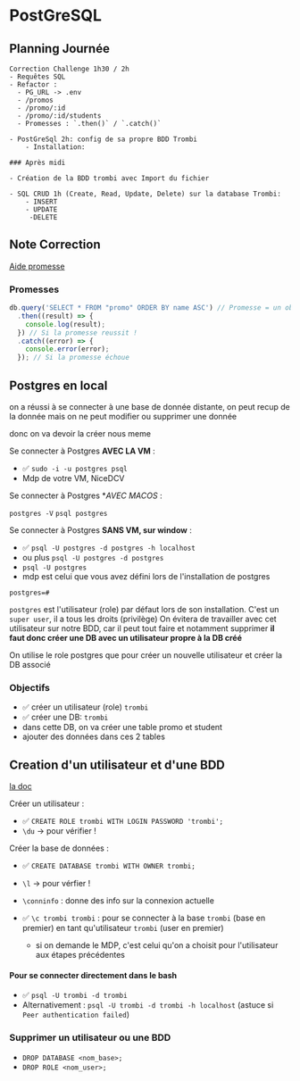 # PostGreSQL

## Planning Journée

```
Correction Challenge 1h30 / 2h
- Requêtes SQL
- Refactor :
  - PG_URL -> .env
  - /promos
  - /promo/:id
  - /promo/:id/students
  - Promesses : `.then()` / `.catch()`

- PostGreSql 2h: config de sa propre BDD Trombi
    - Installation:

### Après midi

- Création de la BDD trombi avec Import du fichier

- SQL CRUD 1h (Create, Read, Update, Delete) sur la database Trombi:
    - INSERT
    - UPDATE
     -DELETE
```

## Note Correction

[Aide promesse](https://kourou.oclock.io/ressources/objectifs/manipuler-un-resultat-envoye-sous-forme-de-promesse/)

### Promesses

```js
db.query('SELECT * FROM "promo" ORDER BY name ASC') // Promesse = un objet dont le resultat arrivera "plus tard"
  .then((result) => {
    console.log(result);
  }) // Si la promesse reussit !
  .catch((error) => {
    console.error(error);
  }); // Si la promesse échoue
```

## Postgres en local

on a réussi à se connecter à une base de donnée distante, on peut recup de la donnée mais on ne peut modifier ou supprimer une donnée

donc on va devoir la créer nous meme

Se connecter à Postgres **AVEC LA VM** :

- ✅ `sudo -i -u postgres psql`
- Mdp de votre VM, NiceDCV

Se connecter à Postgres **AVEC MACOS* :

`postgres -V`
`psql postgres`

Se connecter à Postgres **SANS VM, sur window** :

- ✅ `psql -U postgres -d postgres -h localhost`
- ou plus `psql -U postgres -d postgres`
- `psql -U postgres` 
- mdp est celui que vous avez défini lors de l'installation de postgres

```
postgres=#
```

`postgres` est l'utilisateur (role) par défaut lors de son installation. C'est un `super user`, il a tous les droits (privilège)
On évitera de travailler avec cet utilisateur sur notre BDD, car il peut tout faire et notamment supprimer
**il faut donc créer une DB avec un utilisateur propre à la DB créé**

On utilise le role postgres que pour créer un nouvelle utilisateur et créer la DB associé

### Objectifs

- ✅ créer un utilisateur (role) `trombi`
- ✅ créer une DB: `trombi`
- dans cette DB, on va créer une table promo et student
- ajouter des données dans ces 2 tables

## Creation d'un utilisateur et d'une BDD

[la doc](https://kourou.oclock.io/ressources/objectifs/creer-une-nouvelle-base-de-donnee-sur-postgresql/)

Créer un utilisateur :

- ✅ `CREATE ROLE trombi WITH LOGIN PASSWORD 'trombi';`
- `\du` -> pour vérifier !

Créer la base de données :

- ✅ `CREATE DATABASE trombi WITH OWNER trombi;`
- `\l` -> pour vérfier !


- `\conninfo` : donne des info sur la connexion actuelle

- ✅ `\c trombi trombi` : pour se connecter à la base `trombi` (base en premier) en tant qu'utilisateur `trombi` (user en premier)
  - si on demande le MDP, c'est celui qu'on a choisit pour l'utilisateur aux étapes précédentes

#### Pour se connecter directement dans le bash

- ✅ `psql -U trombi -d trombi`
- Alternativement : `psql -U trombi -d trombi -h localhost` (astuce si `Peer authentication failed`)


### Supprimer un utilisateur ou une BDD

- `DROP DATABASE <nom_base>;`
- `DROP ROLE <nom_user>;`